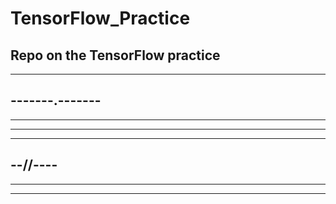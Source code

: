# TensorFlow_Practice

Repo on the TensorFlow practice
--
------------
-------.-------
----------
----
-----------------
-----------
--//----
------------
--------
----
